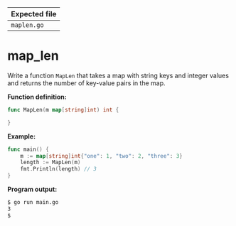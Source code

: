 | Expected file |
| ------------- |
| `maplen.go`   |

# map_len


Write a function `MapLen` that takes a map with string keys and integer values and returns the number of key-value pairs in the map.

**Function definition:**

```go
func MapLen(m map[string]int) int {

}
```

**Example:**

```go
func main() {
    m := map[string]int{"one": 1, "two": 2, "three": 3}
    length := MapLen(m)
    fmt.Println(length) // 3
}
```

**Program output:**

```sh
$ go run main.go
3
$
```
